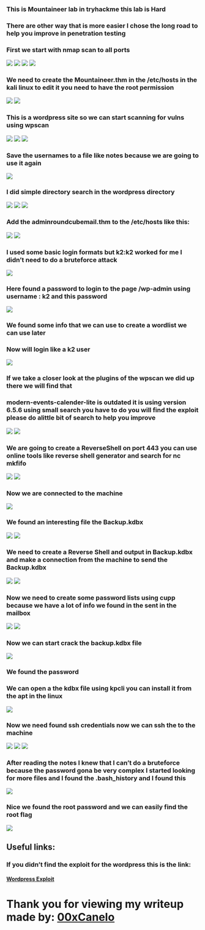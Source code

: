 <h3>This is Mountaineer lab in tryhackme this lab is Hard </h3>

<h3>There are other way that is more easier I chose the long road to help you improve in penetration testing</h3>

<h3>First we start with nmap scan to all ports</h3>

<img src="./Images/Screenshot%202024-10-28%20140042.png"></img>
<img src="./Images/Screenshot%202024-10-28%20140212.png"></img>
<img src="./Images/Screenshot%202024-10-28%20140428.png"></img>
<img src="./Images/Screenshot%202024-10-28%20140626.png"></img>

<h3>We need to create the Mountaineer.thm in the /etc/hosts in the kali linux to edit it you need to have the root permission </h3>

<img src="./Images/Screenshot%202024-10-28%20140846.png"></img>
<img src="./Images/Screenshot%202024-10-28%20140955.png"></img>

<h3>This is a wordpress site so we can start scanning for vulns using wpscan </h3> 

<img src="./Images/Screenshot%202024-10-28%20141051.png"></img>
<img src="./Images/Screenshot%202024-10-28%20141138.png"></img>
<img src="./Images/Screenshot%202024-10-28%20141349.png"></img>

<h3>Save the usernames to a file like notes because we are going to use it again </h3>

<img src="./Images/Screenshot%202024-10-28%20141509.png"></img>

<h3>I did simple directory search in the wordpress directory</h3>

<img src="./Images/Screenshot%202024-10-28%20142428.png"></img>
<img src="./Images/Screenshot%202024-10-28%20142519.png"></img>
<img src="./Images/Screenshot%202024-10-28%20142637.png"></img>

<h3>Add the adminroundcubemail.thm to the /etc/hosts like this:</h3> 

<img src="./Images/Screenshot%202024-10-28%20142737.png"></img>
<img src="./Images/Screenshot%202024-10-28%20143914.png"></img>

<h3>I used some basic login formats but k2:k2 worked for me I didn’t need to do a bruteforce attack </h3>

<img src="./Images/Screenshot%202024-10-28%20144021.png"></img>

<h3>Here found a password to login to the page /wp-admin using username : k2 and this password</h3>

<img src="./Images/Screenshot%202024-10-28%20144156.png"></img>

<h3>We found some info that we can use to create a wordlist we can use later </h3>

<h3>Now will login like a k2 user</h3>

<img src="./Images/Screenshot%202024-10-28%20144443.png"></img>

<h3>If we take a closer look at the plugins of the wpscan we did up there we will find that</h3>

<h3>modern-events-calender-lite is outdated it is using version 6.5.6 using small search you have to do you will find the exploit please do alittle bit of search to help you improve</h3>

<img src="./Images/Screenshot%202024-10-28%20145206.png"></img>
<img src="./Images/Screenshot%202024-10-28%20145256.png"></img> 

<h3>We are going to create a ReverseShell on port 443 you can use online tools like reverse shell generator and search for nc mkfifo </h3>

<img src="./Images/Screenshot%202024-10-28%20145521.png"></img>
<img src="./Images/Screenshot%202024-10-28%20145648.png"></img>

<h3>Now we are connected to the machine</h3>

<img src="./Images/Screenshot%202024-10-28%20145807.png"></img>

<h3>We found an interesting file the Backup.kdbx</h3>

<img src="./Images/Screenshot%202024-10-28%20145854.png"></img>
<img src="./Images/Screenshot%202024-10-28%20150008.png"></img>

<h3>We need to create a Reverse Shell and output in Backup.kdbx and make a connection from the machine to send the Backup.kdbx</h3>

<img src="./Images/Screenshot%202024-10-28%20151122.png"></img>
<img src="./Images/Screenshot%202024-10-28%20151135.png"></img>

<h3>Now we need to create some password lists using cupp because we have a lot of info we found in the sent in the mailbox </h3>

<img src="./Images/Screenshot%202024-10-28%20151512.png"></img>
<img src="./Images/Screenshot%202024-10-28%20151525.png"></img>

<h3>Now we can start crack the backup.kdbx file</h3> 

<img src="./Images/Screenshot%202024-10-28%20151702.png"></img>

<h3>We found the password</h3> 
<h3>We can open a the kdbx file using kpcli you can install it from the apt in the linux</h3>

<img src="./Images/Screenshot%202024-10-28%20151851.png"></img>
 
<h3>Now we need found ssh credentials now we can ssh the to the machine</h3>

 <img src="./Images/Screenshot%202024-10-28%20151954.png"></img>
 <img src="./Images/Screenshot%202024-10-28%20152028.png"></img>
 <img src="./Images/Screenshot%202024-10-28%20152135.png"></img>
 
<h3>After reading the notes I knew that I can’t do a bruteforce because the password gona be very complex I started looking for more files and I found the .bash_history and I found this </h3>

<img src="./Images/Screenshot%202024-10-28%20152212.png"></img>

<h3>Nice we found the root password and we can easily find the root flag</h3>

<img src="./Images/Screenshot%202024-10-28%20152324.png"></img>

<h2>Useful links:</h2>
<h3>If you didn’t find the exploit for the wordpress this is the link: </h3>
<h4><a href="https://www.exploit-db.com/exploits/50082">Wordpress Exploit</a></h4>

<h1>Thank you for viewing my writeup made by: <a href="https://tryhackme.com/r/p/00xCanelo">00xCanelo</a></h1>
